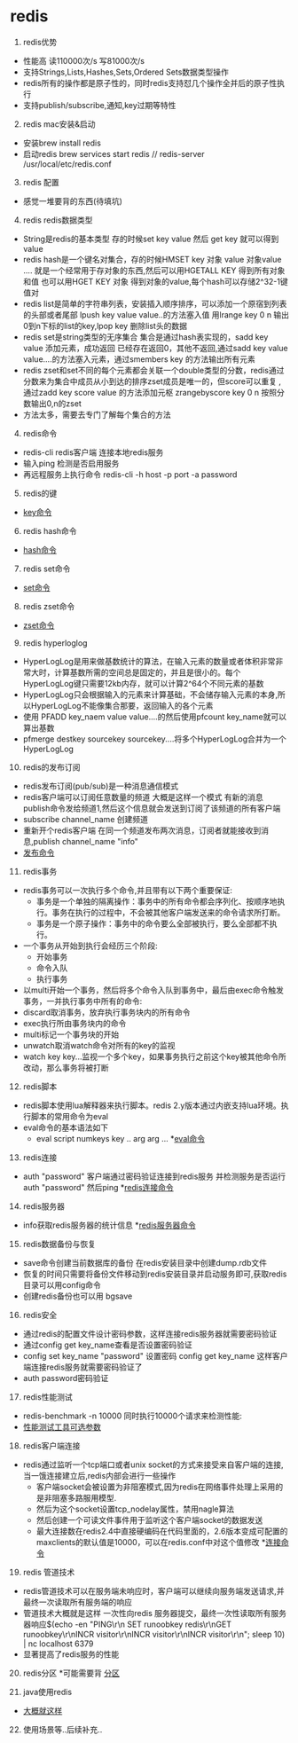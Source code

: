 # redis

1. redis优势
* 性能高 读110000次/s 写81000次/s
* 支持Strings,Lists,Hashes,Sets,Ordered Sets数据类型操作
* redis所有的操作都是原子性的，同时redis支持怼几个操作全并后的原子性执行
* 支持publish/subscribe,通知,key过期等特性
 
2. redis mac安装&启动
* 安装brew install redis
* 启动redis  brew services start redis  // redis-server /usr/local/etc/redis.conf

3. redis 配置
* 感觉一堆要背的东西(待填坑) 

4. redis redis数据类型
* String是redis的基本类型 存的时候set key value  然后 get key 就可以得到value
* redis hash是一个键名对集合，存的时候HMSET key 对象 value 对象value .... 就是一个经常用于存对象的东西,然后可以用HGETALL KEY 得到所有对象和值 也可以用HGET KEY 对象 得到对象的value,每个hash可以存储2^32-1键值对
* redis list是简单的字符串列表，安装插入顺序排序，可以添加一个原宿到列表的头部或者尾部 lpush key value value..的方法塞入值 用lrange key 0 n 输出0到n下标的list的key,lpop key 删除list头的数据
* redis set是string类型的无序集合 集合是通过hash表实现的，sadd key value 添加元素，成功返回 已经存在返回0，其他不返回,通过sadd key value value....的方法塞入元素，通过smembers key 的方法输出所有元素
* redis zset和set不同的每个元素都会关联一个double类型的分数，redis通过分数来为集合中成员从小到达的排序zset成员是唯一的，但score可以重复 , 通过zadd key score value 的方法添加元枢 zrangebyscore key 0 n 按照分数输出0,n的zset
* 方法太多，需要去专门了解每个集合的方法

4. redis命令
* redis-cli redis客户端 连接本地redis服务
* 输入ping 检测是否启用服务
* 再远程服务上执行命令 redis-cli -h host -p port -a password


5. redis的键
* [key命令](http://www.runoob.com/redis/redis-hashes.html)

6. redis hash命令
* [hash命令](http://www.runoob.com/redis/redis-lists.html)

7. redis set命令 
* [set命令](http://www.runoob.com/redis/redis-sets.html)

8. redis zset命令
* [zset命令](http://www.runoob.com/redis/redis-sorted-sets.html)

9. redis hyperloglog
* HyperLogLog是用来做基数统计的算法，在输入元素的数量或者体积非常非常大时，计算基数所需的空间总是固定的，并且是很小的。每个HyperLogLog键只需要12kb内存，就可以计算2^64个不同元素的基数
* HyperLogLog只会根据输入的元素来计算基础，不会储存输入元素的本身,所以HyperLogLog不能像集合那要，返回输入的各个元素
* 使用 PFADD key_naem value value....的然后使用pfcount key_name就可以算出基数
* pfmerge destkey sourcekey sourcekey....将多个HyperLogLog合并为一个HyperLogLog

10. redis的发布订阅
* redis发布订阅(pub/sub)是一种消息通信模式
* redis客户端可以订阅任意数量的频道 大概是这样一个模式 有新的消息publish命令发给频道1,然后这个信息就会发送到订阅了该频道的所有客户端
* subscribe channel_name 创建频道
* 重新开个redis客户端 在同一个频道发布两次消息，订阅者就能接收到消息,publish channel_name "info" 
* [发布命令](http://www.runoob.com/redis/redis-pub-sub.html)

11. redis事务
* redis事务可以一次执行多个命令,并且带有以下两个重要保证:
    * 事务是一个单独的隔离操作：事务中的所有命令都会序列化、按顺序地执行。事务在执行的过程中，不会被其他客户端发送来的命令请求所打断。
    * 事务是一个原子操作：事务中的命令要么全部被执行，要么全部都不执行。
* 一个事务从开始到执行会经历三个阶段:
    * 开始事务
    * 命令入队
    * 执行事务
* 以multi开始一个事务，然后将多个命令入队到事务中，最后由exec命令触发事务，一并执行事务中所有的命令:
* discard取消事务，放弃执行事务块内的所有命令
* exec执行所由事务块内的命令
* multi标记一个事务块的开始
* unwatch取消watch命令对所有的key的监视
* watch key key...监视一个多个key，如果事务执行之前这个key被其他命令所改动，那么事务将被打断

12. redis脚本
* redis脚本使用lua解释器来执行脚本。redis 2.y版本通过内嵌支持lua环境。执行脚本的常用命令为eval
* eval命令的基本语法如下
    * eval script numkeys key .. arg arg ...
    *[eval命令](http://www.runoob.com/redis/redis-scripting.html)
    
13. redis连接
* auth "password"  客户端通过密码验证连接到redis服务 并检测服务是否运行 auth "password" 然后ping
*[redis连接命令](http://www.runoob.com/redis/redis-connection.html)

14. redis服务器
* info获取redis服务器的统计信息
*[redis服务器命令](http://www.runoob.com/redis/redis-server.html)

15. redis数据备份与恢复
* save命令创建当前数据库的备份 在redis安装目录中创建dump.rdb文件
* 恢复的时间只需要将备份文件移动到redis安装目录并启动服务即可,获取redis目录可以用config命令
* 创建redis备份也可以用 bgsave

16. redis安全
* 通过redis的配置文件设计密码参数，这样连接redis服务器就需要密码验证
* 通过config get key_name查看是否设置密码验证
* config set key_name "password" 设置密码 config get key_name 这样客户端连接redis服务就需要密码验证了
* auth password密码验证

17. redis性能测试
* redis-benchmark -n 10000 同时执行10000个请求来检测性能:
* [性能测试工具可选参数](http://www.runoob.com/redis/redis-benchmarks.html)

18. redis客户端连接
* redis通过监听一个tcp端口或者unix socket的方式来接受来自客户端的连接,当一饿连接建立后,redis内部会进行一些操作
    * 客户端socket会被设置为非阻塞模式,因为redis在网络事件处理上采用的是非阻塞多路服用模型.
    * 然后为这个socket设置tcp_nodelay属性，禁用nagle算法
    * 然后创建一个可读文件事件用于监听这个客户端socket的数据发送
    * 最大连接数在redis2.4中直接硬编码在代码里面的，2.6版本变成可配置的maxclients的默认值是10000，可以在redis.conf中对这个值修改
    *[连接命令](http://www.runoob.com/redis/redis-client-connection.html)
 
19. redis 管道技术
* redis管道技术可以在服务端未响应时，客户端可以继续向服务端发送请求,并最终一次读取所有服务端的响应
* 管道技术大概就是这样 一次性向redis 服务器提交，最终一次性读取所有服务器响应$(echo -en "PING\r\n SET runoobkey redis\r\nGET runoobkey\r\nINCR visitor\r\nINCR visitor\r\nINCR visitor\r\n"; sleep 10) | nc localhost 6379
* 显著提高了redis服务的性能

20. redis分区
*可能需要背 [分区](http://www.runoob.com/redis/redis-partitioning.html)

21. java使用redis
* [大概就这样](http://www.runoob.com/redis/redis-java.html)

22. 使用场景等..后续补充..



